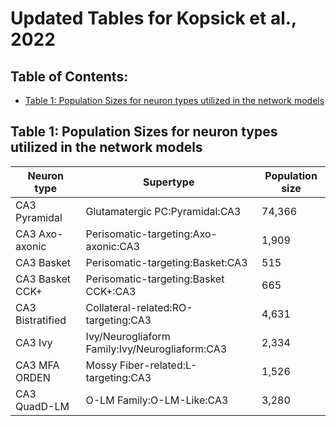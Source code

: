 # Updated Tables for Kopsick et al., 2022

## Table of Contents:
* [Table 1: Population Sizes for neuron types utilized in the network models](#population-sizes-table)

## Table 1: Population Sizes for neuron types utilized in the network models
|Neuron type|Supertype|Population size|
|---|---|---|
|CA3 Pyramidal|Glutamatergic PC:Pyramidal:CA3|74,366|
|CA3 Axo-axonic|Perisomatic-targeting:Axo-axonic:CA3|1,909|
|CA3 Basket|Perisomatic-targeting:Basket:CA3|515|
|CA3 Basket CCK+|Perisomatic-targeting:Basket CCK+:CA3|665|
|CA3 Bistratified|Collateral-related:RO-targeting:CA3|4,631|
|CA3 Ivy|Ivy/Neurogliaform Family:Ivy/Neurogliaform:CA3|2,334|
|CA3 MFA ORDEN|Mossy Fiber-related:L-targeting:CA3|1,526|
|CA3 QuadD-LM|O-LM Family:O-LM-Like:CA3|3,280|

